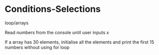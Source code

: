 # Conditions-Selections
loop/arrays

 Read numbers from the console until user inputs x
 
 If a array has 30 elements, initialise all the elements and print the first 15 numbers without using for loop
 
 
